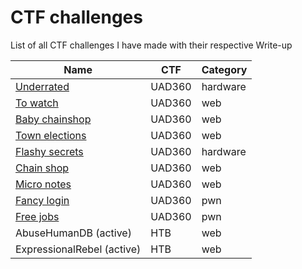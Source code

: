 # CTF challenges

List of all CTF challenges I have made with their respective Write-up

| Name                                    |   CTF   | Category |
|-----------------------------------------|---------|----------|
| [Underrated](UAD360/Underrated/)        | UAD360  | hardware |
| [To watch](UAD360/ToWatch/)             | UAD360  | web      |
| [Baby chainshop](UAD360/BabyChainShop)  | UAD360  | web      |
| [Town elections](UAD360/TownElections)  | UAD360  | web      |
| [Flashy secrets](UAD360/FlashySecrets)  | UAD360  | hardware |
| [Chain shop](UAD360/ChainShop)          | UAD360  | web      |
| [Micro notes](UAD360/MicroNotes)        | UAD360  | web      |
| [Fancy login](UAD360/FancyLogin)        | UAD360  | pwn      |
| [Free jobs](UAD360/FreeJobs)            | UAD360  | pwn      |
| AbuseHumanDB (active)                   |   HTB   | web      |
| ExpressionalRebel (active)              |   HTB   | web      |
